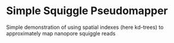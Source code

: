 # Simple Squiggle Pseudomapper
Simple demonstration of using spatial indexes (here kd-trees) to approximately map nanopore squiggle reads
